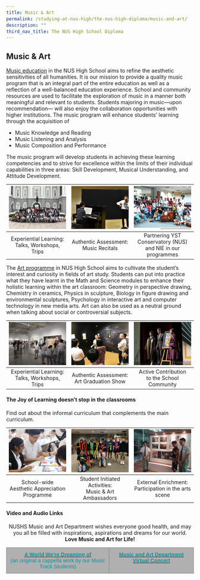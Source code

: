 ```yaml
---
title: Music & Art
permalink: /studying-at-nus-high/the-nus-high-diploma/music-and-art/
description: ""
third_nav_title: The NUS High School Diploma
---
```

## Music &amp; Art

<a href="/music-and-art/music/">Music education</a>  in the NUS High School aims to refine the aesthetic sensitivities of all humanities. It is our mission to provide a quality music program that is an integral part of the entire education as well as a reflection of a well-balanced education experience. School and community resources are used to facilitate the exploration of music in a manner both meaningful and relevant to students. Students majoring in music—upon recommendation— will also enjoy the collaboration opportunities with higher institutions. The music program will enhance students’ learning through the acquisition of 
* Music Knowledge and Reading 
* Music Listening and Analysis 
* Music Composition and Performance 

The music program will develop students in achieving these learning competencies and to strive for excellence within the limits of their individual capabilities in three areas: Skill Development, Musical Understanding, and Attitude Development.
<br>

<table>
	<thead>
		<tr>
			<th style="width: 33%; align: center">
				<a href="/music-and-art/music/">
				<img style="max-width: 100%; max-height:100%" src="/images/Music and Art/music_art1.png">
				</a>
			</th>
			<th style="width: 33%; align: center">
				<a href="/music-and-art/music/">
				<img style="max-width: 100%; max-heigth: 100%" src="/images/Music and Art/music_art2.png">
				</a>
			</th>
			<th style="width: 33%;align: center">
				<a href="/music-and-art/music/">
				<img style="max-width: 100%; max-heigth: 100%" src="/images/Music and Art/music_art3.png">
				</a>
			</th>
		</tr>
	</thead>
	<tbody>
		<tr>
			<td style="text-align:center"> 
			Experiential Learning:<br>Talks, Workshops, Trips
			</td>
			<td style="text-align:center">
			Authentic Assessment:<br>Music Recitals
			</td>
			<td style="text-align:center">
			Partnering YST Conservatory (NUS)<br>and NIE in our programmes
			</td>
		</tr>
	</tbody>
</table>

The  <a href="/music-and-art/art/">Art programme</a> in NUS High School aims to cultivate the student’s interest and curiosity in fields of art study. Students can put into practice what they have learnt in the Math and Science modules to enhance their holistic learning within the art classroom: Geometry in perspective drawing, Chemistry in ceramics, Physics in sculpture, Biology in figure drawing and environmental sculptures, Psychology in interactive art and computer technology in new media arts. Art can also be used as a neutral ground when talking about social or controversial subjects.
<br>

<table>
	<thead>
		<tr>
			<th style="width: 33%; align: center">
				<a href="/music-and-art/art/">
				<img style="max-width: 100%; max-height:100%" src="/images/Music and Art/music_art4.png">
				</a>
			</th>
			<th style="width: 33%; align: center">
				<a href="/music-and-art/art/">
				<img style="max-width: 100%; max-heigth: 100%" src="/images/Music and Art/music_art5.png">
				</a>
			</th>
			<th style="width: 33%;align: center">
				<a href="/music-and-art/art/">
				<img style="max-width: 100%; max-heigth: 100%" src="/images/Music and Art/music_art6.png">
				</a>
			</th>
		</tr>
	</thead>
	<tbody>
		<tr>
			<td style="text-align:center"> 
			Experiential Learning:<br>Talks, Workshops, Trips
			</td>
			<td style="text-align:center">
			Authentic Assessment:<br>Art Graduation Show
			</td>
			<td style="text-align:center">
			Active Contribution<br>to the School Community
			</td>
		</tr>
	</tbody>
</table>

#### The Joy of Learning doesn’t stop in the classrooms
Find out about the informal curriculum
that complements the main curriculum.

<table>
	<thead>
		<tr>
			<th style="width: 33%; align: center">
				<img style="max-width: 100%; max-height:100%" src="/images/Music and Art/music_art7.png">
			</th>
			<th style="width: 33%; align: center">
				<img style="max-width: 100%; max-heigth: 100%" src="/images/Music and Art/music_art8.png">
			</th>
			<th style="width: 33%;align: center">
				<img style="max-width: 100%; max-heigth: 100%" src="/images/Music and Art/music_art9.png">
			</th>
		</tr>
	</thead>
	<tbody>
		<tr>
			<td style="text-align:center"> 
			School-wide<br>Aesthetic Appreciation Programme
			</td>
			<td style="text-align:center">
			Student Initiated Activities:<br>Music &amp; Art Ambassadors
			</td>
			<td style="text-align:center">
			External Enrichment:<br>Participation in the arts scene
			</td>
		</tr>
	</tbody>
</table>

#### **Video and Audio Links**
<center>NUSHS Music and Art Department wishes everyone good health, and may you all be filled with inspirations, aspirations and dreams for our world.<br><b>Love Music and Art for Life!</b></center>

<style type="text/css">
.tg  {border-collapse:collapse;border-spacing:0;}
.tg td{border-color:black;border-style:solid;border-width:1px;font-family:Arial, sans-serif;font-size:14px;
  overflow:hidden;padding:10px 5px;word-break:normal;}
.tg th{border-color:black;border-style:solid;border-width:1px;font-family:Arial, sans-serif;font-size:14px;
  font-weight:normal;overflow:hidden;padding:10px 5px;word-break:normal;}
.tg .tg-l3jo{background-color:#B0B0B0;border-color:inherit;color:#0894A0;font-weight:bold;text-align:center;vertical-align:top}
</style>
<table class="tg">
<thead>
  <tr>
    <td class="tg-l3jo"><a href="https://youtu.be/XnWatXcclZI"><span style="text-decoration:none;color:#0894A0">A World We're Dreaming of</span></a><br><span style="font-weight:normal">(an original a cappella work by our Music Track Students)</span></td>
    <td class="tg-l3jo"><a href="https://youtu.be/4L56sCsZeS0"><span style="text-decoration:none;color:#0894A0">Music and Art Department Virtual Concert</span></a></td>
  </tr>
</thead>
</table>
